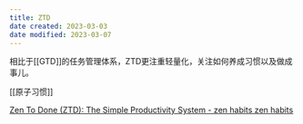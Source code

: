 ```yaml
---
title: ZTD
date created: 2023-03-03
date modified: 2023-03-07
---
```


相比于[[GTD]]的任务管理体系，ZTD更注重轻量化，关注如何养成习惯以及做成事儿。

[[原子习惯]]

[Zen To Done (ZTD): The Simple Productivity System - zen habits zen habits](https://zenhabits.net/zen-to-done-ztd-the-ultimate-simple-productivity-system/)
